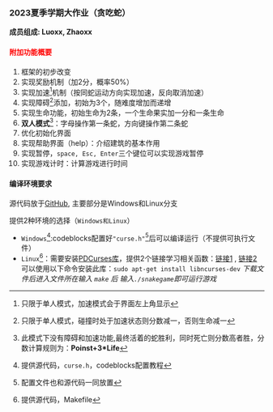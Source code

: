 ### 2023夏季学期大作业（贪吃蛇）

**成员组成: Luoxx, Zhaoxx**


#### <font color = red>附加功能概要 </font>
1. 框架的初步改变
2. 实现奖励机制（加2分，概率50%）
3. 实现加速[^speed]机制（按同蛇运动方向实现加速，反向取消加速）
4. 实现障碍[^障碍]添加，初始为3个，随难度增加而递增
5. 实现生命功能，初始生命为2条，一个生命果实加一分和一条生命
6. **双人模式**[^double]：字母操作第一条蛇，方向键操作第二条蛇
7. 优化初始化界面
8. 实现帮助界面（help）：介绍建筑的基本作用
9. 实现暂停，`space, Esc, Enter`三个键位可以实现游戏暂停
10. 实现游戏计时：计算游戏进行时间

  
[^speed]:只限于单人模式，加速模式会于界面左上角显示
[^障碍]:只限于单人模式，碰撞时处于加速状态则分数减一，否则生命减一
[^double]:此模式下没有障碍和加速功能,最终活着的蛇胜利，同时死亡则分数高者胜，分数计算规则为：**Poinst+3*Life**


#### 编译环境要求

源代码放于[GitHub](https://github.com/Walker-luo/SnakeGame "SnakeGame"), 主要部分是Windows和Linux分支


提供2种环境的选择（`Windows和Linux`）
* `Windows`[^Windows]:codeblocks配置好`"curse.h"`[^set]后可以编译运行（不提供可执行文件）
* `Linux`[^Linux]：需要安装[PDCurses库](https://pdcurses.org/ "PDCurses")，提供2个链接学习相关函数：[链接1](https://pdcurses.org/docs/MANUAL.html) , [链接2](https://tldp.org/HOWTO/NCURSES-Programming-HOWTO/index.html)
 可以使用以下命令安装此库：`sudo apt-get install libncurses-dev`
    *下载文件后进入文件所在输入 `make` 后 输入`./snakegame`即可运行游戏*
  
[^set]:配置文件也和源代码一同放置
[^Windows]:提供源代码，`curse.h`，codeblocks配置教程
[^Linux]: 提供源代码，Makefile
